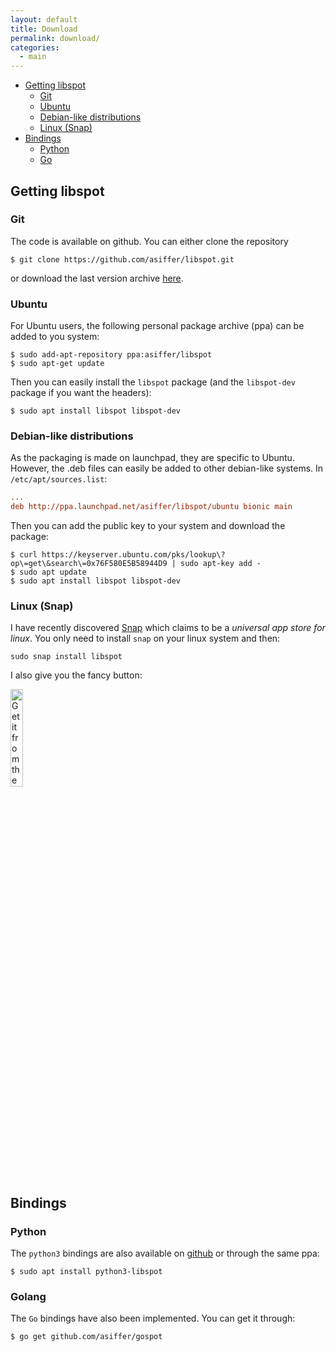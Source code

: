 ```yaml
---
layout: default
title: Download
permalink: download/
categories: 
  - main
---
```


- [Getting libspot](#getting-libspot)
  - [Git](#git)
  - [Ubuntu](#ubuntu)
  - [Debian-like distributions](#debian-like-distributions)
  - [Linux (Snap)](#linux-(snap))
- [Bindings](#bindings)
  - [Python](#python)
  - [Go](#golang)


## Getting libspot

### Git
The code is available on github. You can either clone the repository

```shell
$ git clone https://github.com/asiffer/libspot.git
```
or download the last version archive <a href="https://github.com/asiffer/libspot/archive/master.zip">here</a>.


### Ubuntu
For Ubuntu users, the following personal package archive (ppa) can be added to you system:

```shell
$ sudo add-apt-repository ppa:asiffer/libspot
$ sudo apt-get update
```

Then you can easily install the `libspot` package (and the `libspot-dev` package if you want the headers):

```shell
$ sudo apt install libspot libspot-dev 
```

### Debian-like distributions
As the packaging is made on launchpad, they are specific to Ubuntu. However, the .deb files can easily be added to other debian-like systems.
In `/etc/apt/sources.list`:
```ini
...
deb http://ppa.launchpad.net/asiffer/libspot/ubuntu bionic main
```
Then you can add the public key to your system and download the package:
```shell
$ curl https://keyserver.ubuntu.com/pks/lookup\?op\=get\&search\=0x76F580E5B58944D9 | sudo apt-key add -
$ sudo apt update
$ sudo apt install libspot libspot-dev 
```

### Linux (Snap)

I have recently discovered [Snap](https://snapcraft.io/) which claims to be a *universal app store for linux*. You only need to install `snap` on your linux system and then:

```shell
sudo snap install libspot
```

I also give you the fancy button: 

<a href="https://snapcraft.io/libspot">
  <img style="width: 20%;" alt="Get it from the Snap Store" src="https://snapcraft.io/static/images/badges/en/snap-store-white.svg" />
</a>


## Bindings

### Python

The `python3` bindings are also available on <a href="https://github.com/asiffer/python3-libspot">github</a> or through the same ppa:

```shell
$ sudo apt install python3-libspot
```

### Golang

The `Go` bindings have also been implemented. You can get it through:
```shell
$ go get github.com/asiffer/gospot
```